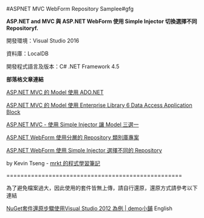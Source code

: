 #ASPNET MVC WebForm Repository Samplee#gfg

**ASP.NET and  MVC 與 ASP.NET WebForm 使用 Simple Injector 切換選擇不同 Repositoryf.**


開發環境：Visual Studio 2016

資料庫：LocalDB

開發程式語言及版本：C# .NET Framework 4.5


**部落格文章連結**

[ASP.NET MVC 的 Model 使用 ADO.NET](http://kevintsengtw.blogspot.tw/2013/05/aspnet-mvc-model-adonet.html)

[ASP.NET MVC 的 Model 使用 Enterprise Library 6 Data Access Application Block](http://kevintsengtw.blogspot.tw/2013/05/aspnet-mvc-model-enterprise-library-6.html)

[ASP.NET MVC - 使用 Simple Injector 讓 Model 三選一](http://kevintsengtw.blogspot.tw/2013/05/aspnet-mvc-simple-injector-model.html)

[ASP.NET WebForm 使用分層的 Repository 類別庫專案](http://kevintsengtw.blogspot.tw/2013/05/aspnet-webform-repository.html)

[ASP.NET WebForm 使用 Simple Injector 選擇不同的 Repository](http://kevintsengtw.blogspot.tw/2013/05/aspnet-webform-simple-injector.html)

by Kevin Tseng - [mrkt 的程式學習筆記](http://kevintsengtw.blogspot.tw)

==================================================

為了避免檔案過大，因此使用的套件皆無上傳，請自行還原，還原方式請參考以下連結

 [NuGet套件還原步驟使用Visual Studio 2012 為例 | demo小鋪](http://demo.tc/Post/763)
English
